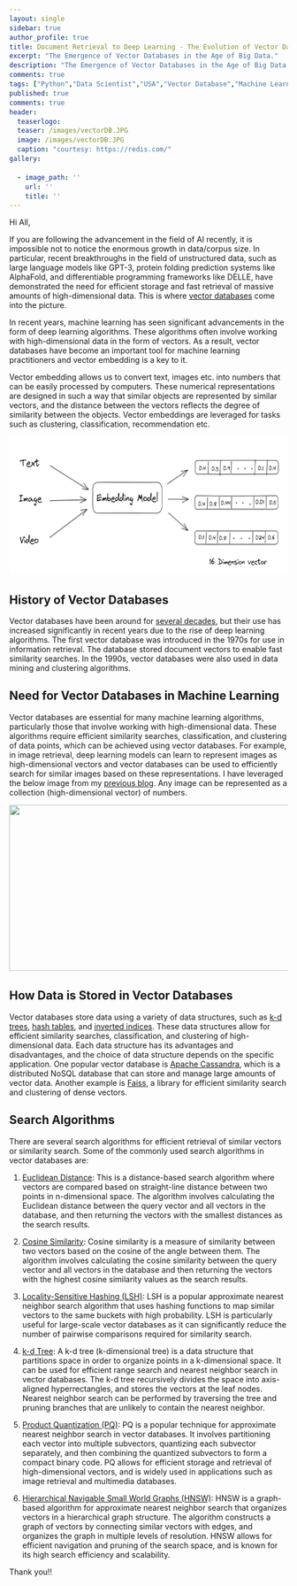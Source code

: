 ```yaml
---
layout: single
sidebar: true
author_profile: true
title: Document Retrieval to Deep Learning - The Evolution of Vector Databases.
excerpt: "The Emergence of Vector Databases in the Age of Big Data."
description: "The Emergence of Vector Databases in the Age of Big Data."
comments: true
tags: ["Python","Data Scientist","USA","Vector Database","Machine Learning","ML System Design"]
published: true
comments: true
header:
  teaserlogo:
  teaser: /images/vectorDB.JPG
  image: /images/vectorDB.JPG
  caption: "courtesy: https://redis.com/"
gallery:

  - image_path: ''
    url: ''
    title: ''
---
```


Hi All,

If you are following the advancement in the field of AI recently, it is impossible not to notice the enormous growth in data/corpus size. In particular, recent breakthroughs in the field of unstructured data, such as large language models like GPT-3, protein folding prediction systems like AlphaFold, and differentiable programming frameworks like DELLE, have demonstrated the need for efficient storage and fast retrieval of massive amounts of high-dimensional data. This is where [vector databases](https://www.pinecone.io/learn/vector-database/#:~:text=Vector%20databases%20are%20purpose%2Dbuilt,most%20similar%20to%20one%20another.) come into the picture.

In recent years, machine learning has seen significant advancements in the form of deep learning algorithms. These algorithms often involve working with high-dimensional data in the form of vectors. As a result, vector databases have become an important tool for machine learning practitioners and vector embedding is a key to it.

Vector embedding allows us to convert text, images etc. into numbers that can be easily processed by computers. These numerical representations are designed in such a way that similar objects are represented by similar vectors, and the distance between the vectors reflects the degree of similarity between the objects. Vector embeddings are leveraged for tasks such as clustering, classification, recommendation etc.

<p align="center">
  <img width="550" height="250" src="/images/VectorDB_1.PNG">
</p>

## History of Vector Databases 
Vector databases have been around for [several decades](https://en.wikipedia.org/wiki/Vectorwise), but their use has increased significantly in recent years due to the rise of deep learning algorithms. The first vector database was introduced in the 1970s for use in information retrieval. The database stored document vectors to enable fast similarity searches. In the 1990s, vector databases were also used in data mining and clustering algorithms.

## Need for Vector Databases in Machine Learning 
Vector databases are essential for many machine learning algorithms, particularly those that involve working with high-dimensional data. These algorithms require efficient similarity searches, classification, and clustering of data points, which can be achieved using vector databases. For example, in image retrieval, deep learning models can learn to represent images as high-dimensional vectors and vector databases can be used to efficiently search for similar images based on these representations. I have leveraged the below image from my [previous blog](https://ashishtele.github.io/2020/02/AI_Image_Restoration_using_Excel_and_R.html). Any image can be represented as a collection (high-dimensional vector) of numbers.

<p align="center">
  <img width="700" height="300" src="/images/kernel1.PNG">
</p>

## How Data is Stored in Vector Databases 
Vector databases store data using a variety of data structures, such as [k-d trees](https://en.wikipedia.org/wiki/K-d_tree#:~:text=k%2Dd%20trees%20are%20a,of%20binary%20space%20partitioning%20trees.), [hash tables](https://www.tutorialspoint.com/data_structures_algorithms/hash_data_structure.htm), and [inverted indices](https://en.wikipedia.org/wiki/Inverted_index). These data structures allow for efficient similarity searches, classification, and clustering of high-dimensional data. Each data structure has its advantages and disadvantages, and the choice of data structure depends on the specific application. One popular vector database is [Apache Cassandra](https://cassandra.apache.org/_/index.html), which is a distributed NoSQL database that can store and manage large amounts of vector data. Another example is [Faiss](https://engineering.fb.com/2017/03/29/data-infrastructure/faiss-a-library-for-efficient-similarity-search/), a library for efficient similarity search and clustering of dense vectors.

## Search Algorithms

There are several search algorithms for efficient retrieval of similar vectors or similarity search. Some of the commonly used search algorithms in vector databases are:

1. [Euclidean Distance](https://en.wikipedia.org/wiki/Euclidean_distance): This is a distance-based search algorithm where vectors are compared based on straight-line distance between two points in n-dimensional space. The algorithm involves calculating the Euclidean distance between the query vector and all vectors in the database, and then returning the vectors with the smallest distances as the search results.

2. [Cosine Similarity](https://en.wikipedia.org/wiki/Cosine_similarity): Cosine similarity is a measure of similarity between two vectors based on the cosine of the angle between them. The algorithm involves calculating the cosine similarity between the query vector and all vectors in the database and then returning the vectors with the highest cosine similarity values as the search results.

3. [Locality-Sensitive Hashing (LSH)](https://en.wikipedia.org/wiki/Locality-sensitive_hashing): LSH is a popular approximate nearest neighbor search algorithm that uses hashing functions to map similar vectors to the same buckets with high probability. LSH is particularly useful for large-scale vector databases as it can significantly reduce the number of pairwise comparisons required for similarity search.

4. [k-d Tree](https://en.wikipedia.org/wiki/K-d_tree): A k-d tree (k-dimensional tree) is a data structure that partitions space in order to organize points in a k-dimensional space. It can be used for efficient range search and nearest neighbor search in vector databases. The k-d tree recursively divides the space into axis-aligned hyperrectangles, and stores the vectors at the leaf nodes. Nearest neighbor search can be performed by traversing the tree and pruning branches that are unlikely to contain the nearest neighbor.

5. [Product Quantization (PQ)](https://towardsdatascience.com/product-quantization-for-similarity-search-2f1f67c5fddd): PQ is a popular technique for approximate nearest neighbor search in vector databases. It involves partitioning each vector into multiple subvectors, quantizing each subvector separately, and then combining the quantized subvectors to form a compact binary code. PQ allows for efficient storage and retrieval of high-dimensional vectors, and is widely used in applications such as image retrieval and multimedia databases.

6. [Hierarchical Navigable Small World Graphs (HNSW)](https://www.pinecone.io/learn/hnsw/): HNSW is a graph-based algorithm for approximate nearest neighbor search that organizes vectors in a hierarchical graph structure. The algorithm constructs a graph of vectors by connecting similar vectors with edges, and organizes the graph in multiple levels of resolution. HNSW allows for efficient navigation and pruning of the search space, and is known for its high search efficiency and scalability.

Thank you!!
